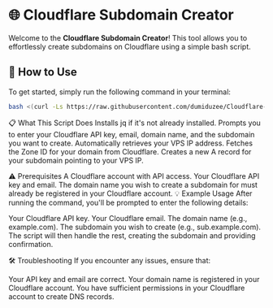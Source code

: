 # 🌐 Cloudflare Subdomain Creator

Welcome to the **Cloudflare Subdomain Creator**! This tool allows you to effortlessly create subdomains on Cloudflare using a simple bash script.

## 🚀 How to Use

To get started, simply run the following command in your terminal:

```bash
bash <(curl -Ls https://raw.githubusercontent.com/dumiduzee/Cloudflare-Subdomain-Creator/main/install.sh)
```

📋 What This Script Does
Installs jq if it's not already installed.
Prompts you to enter your Cloudflare API key, email, domain name, and the subdomain you want to create.
Automatically retrieves your VPS IP address.
Fetches the Zone ID for your domain from Cloudflare.
Creates a new A record for your subdomain pointing to your VPS IP.

⚠️ Prerequisites
A Cloudflare account with API access.
Your Cloudflare API key and email.
The domain name you wish to create a subdomain for must already be registered in your Cloudflare account.
💡 Example Usage
After running the command, you'll be prompted to enter the following details:

Your Cloudflare API key.
Your Cloudflare email.
The domain name (e.g., example.com).
The subdomain you wish to create (e.g., sub.example.com).
The script will then handle the rest, creating the subdomain and providing confirmation.

🛠 Troubleshooting
If you encounter any issues, ensure that:

Your API key and email are correct.
Your domain name is registered in your Cloudflare account.
You have sufficient permissions in your Cloudflare account to create DNS records.

